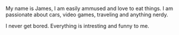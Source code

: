 My name is James, I am easily ammused and love to eat things. I am passionate about cars, video games, traveling and anything nerdy.

I never get bored. Everything is intresting and funny to me. 